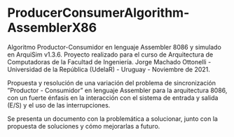# ProducerConsumerAlgorithm-AssemblerX86
Algoritmo Productor-Consumidor en lenguaje Assembler 8086 y simulado en ArquiSim v1.3.6. 
Proyecto realizado para el curso de Arquitectura de Computadoras de la Facultad de Ingeniería.
Jorge Machado Ottonelli - Universidad de la República (UdelaR) - Uruguay - Noviembre de 2021.

Propuesta y resolución de una variación del problema de sincronización ”Productor -
Consumidor” en lenguaje Assembler para la arquitectura 8086, con un fuerte énfasis en
la interacción con el sistema de entrada y salida (E/S) y el uso de las interrupciones.

Se presenta un documento con la problemática a solucionar, junto con la propuesta de
soluciones y cómo mejorarlas a futuro.
